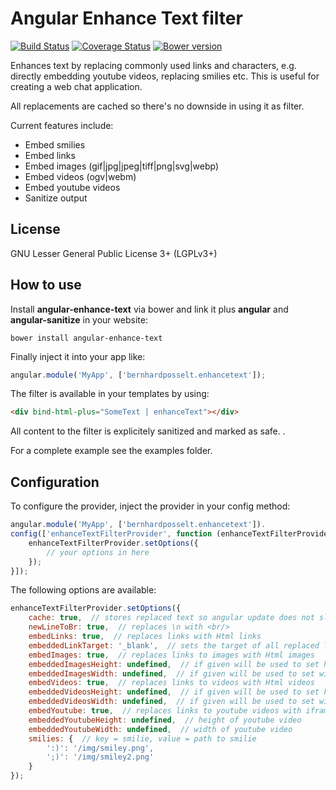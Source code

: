 # Angular Enhance Text filter

[![Build Status](https://travis-ci.org/Raydiation/angular-enhance-text.png?branch=master)](https://travis-ci.org/Raydiation/angular-enhance-text)
[![Coverage Status](https://coveralls.io/repos/Raydiation/angular-enhance-text/badge.png?branch=master)](https://coveralls.io/r/Raydiation/angular-enhance-text?branch=master)
[![Bower version](https://badge.fury.io/bo/angular-enhance-text.png)](http://badge.fury.io/bo/angular-enhance-text)

Enhances text by replacing commonly used links and characters, e.g. directly embedding youtube videos, replacing smilies etc. This is useful for creating a web chat application. 

All replacements are cached so there's no downside in using it as filter.

Current features include: 

* Embed smilies
* Embed links
* Embed images (gif|jpg|jpeg|tiff|png|svg|webp)
* Embed videos (ogv|webm)
* Embed youtube videos
* Sanitize output

## License
GNU Lesser General Public License 3+ (LGPLv3+)

## How to use
Install **angular-enhance-text** via bower and link it plus **angular** and **angular-sanitize** in your website:
    
    bower install angular-enhance-text

Finally inject it into your app like:
    
```javascript
angular.module('MyApp', ['bernhardposselt.enhancetext']);
```

The filter is available in your templates by using:

```html
<div bind-html-plus="SomeText | enhanceText"></div>
```

All content to the filter is explicitely sanitized and marked as safe.
.

For a complete example see the examples folder.

## Configuration

To configure the provider, inject the provider in your config method:
    
```javascript
angular.module('MyApp', ['bernhardposselt.enhancetext']).
config(['enhanceTextFilterProvider', function (enhanceTextFilterProvider) {
    enhanceTextFilterProvider.setOptions({
        // your options in here
    });
}]);
```

The following options are available:

```javascript
enhanceTextFilterProvider.setOptions({
    cache: true,  // stores replaced text so angular update does not slow down
    newLineToBr: true,  // replaces \n with <br/>
    embedLinks: true,  // replaces links with Html links
    embeddedLinkTarget: '_blank',  // sets the target of all replaced links
    embedImages: true,  // replaces links to images with Html images
    embeddedImagesHeight: undefined,  // if given will be used to set height of embedded images
    embeddedImagesWidth: undefined,  // if given will be used to set width of embedded images
    embedVideos: true,  // replaces links to videos with Html videos
    embeddedVideosHeight: undefined,  // if given will be used to set height of embedded videos
    embeddedVideosWidth: undefined,  // if given will be used to set width of embedded videos
    embedYoutube: true,  // replaces links to youtube videos with iframed youtube videos
    embeddedYoutubeHeight: undefined,  // height of youtube video
    embeddedYoutubeWidth: undefined,  // width of youtube video
    smilies: {  // key = smilie, value = path to smilie
        ':)': '/img/smiley.png',
        ';)': '/img/smiley2.png'
    }
});
```
